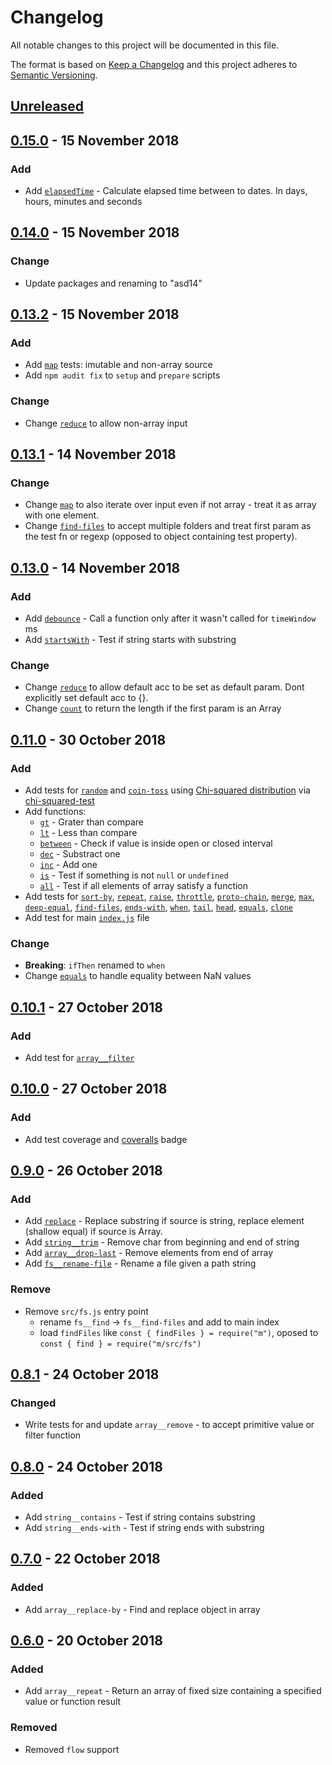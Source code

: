 <!-- markdownlint-disable no-duplicate-header -->

# Changelog

All notable changes to this project will be documented in this file.

The format is based on [Keep a Changelog](http://keepachangelog.com/en/1.0.0/)
and this project adheres to [Semantic Versioning](http://semver.org/spec/v2.0.0.html).

## [Unreleased]

## [0.15.0] - 15 November 2018

### Add

- Add [`elapsedTime`](/src/elapsed-time/elapsed-time) - Calculate elapsed time between to dates. In days, hours, minutes and seconds

## [0.14.0] - 15 November 2018

### Change

- Update packages and renaming to "asd14"

## [0.13.2] - 15 November 2018

### Add

- Add [`map`](/src/map/map.test.js) tests: imutable and non-array source
- Add `npm audit fix` to `setup` and `prepare` scripts

### Change

- Change [`reduce`](/src/reduce/reduce.js) to allow non-array input

## [0.13.1] - 14 November 2018

### Change

- Change [`map`](/src/map/map.js) to also iterate over input even if not array - treat it as array with one element.
- Change [`find-files`](/src/find-files/find-files.js) to accept multiple folders and treat first param as the test fn or regexp (opposed to object containing test property).

## [0.13.0] - 14 November 2018

### Add

- Add [`debounce`](/src/debounce/debounce.js) - Call a function only after it wasn't called for `timeWindow` ms
- Add [`startsWith`](/src/starts-with/starts-with.js) - Test if string starts with substring

### Change

- Change [`reduce`](/src/reduce/reduce.js) to allow default acc to be set as default param. Dont explicitly set default acc to {}.
- Change [`count`](/src/count/count.js) to return the length if the first param is an Array

## [0.11.0] - 30 October 2018

### Add

- Add tests for [`random`](/src/random/random) and [`coin-toss`](/src/coin-toss/coin-toss) using [Chi-squared distribution](https://en.wikipedia.org/wiki/Chi-squared_distribution) via [chi-squared-test](https://www.npmjs.com/package/chi-squared-test)
- Add functions:
  - [`gt`](/src/gt/gt.js) - Grater than compare
  - [`lt`](/src/lt/lt.js) - Less than compare
  - [`between`](/src/between/between) - Check if value is inside open or closed interval
  - [`dec`](/src/dec/dec.js) - Substract one
  - [`inc`](/src/inc/inc.js) - Add one
  - [`is`](/src/is/is.js) - Test if something is not `null` or `undefined`
  - [`all`](/src/all/all.js) - Test if all elements of array satisfy a function
- Add tests for [`sort-by`](/src/sort-by/sort-by.js), [`repeat`](/src/repeat/repeat.js), [`raise`](/src/raise/raise.js), [`throttle`](/src/throttle/throttle.js), [`proto-chain`](/src/proto-chain/proto-chain.js), [`merge`](/src/merge/merge.js), [`max`](/src/max/max.js), [`deep-equal`](/src/deep-equal/deep-equal.js), [`find-files`](/src/find-files/find-files.js), [`ends-with`](/src/ends-with/ends-with.js), [`when`](/src/when/when.js), [`tail`](/src/tail/tail.js), [`head`](/src/head/head.js), [`equals`](/src/core__equals/equals.js), [`clone`](/src/core__clone/clone.js)
- Add test for main [`index.js`](/src/index.js) file

### Change

- **Breaking**: `ifThen` renamed to `when`
- Change [`equals`](/src/core__equals/equals.js) to handle equality between NaN values

## [0.10.1] - 27 October 2018

### Add

- Add test for [`array__filter`](/src/array__filter/filter.js)

## [0.10.0] - 27 October 2018

### Add

- Add test coverage and [coveralls](https://coveralls.io/github/asd14/m) badge

## [0.9.0] - 26 October 2018

### Add

- Add [`replace`](/src/replace/replace.js) - Replace substring if source is string, replace element (shallow equal) if source is Array.
- Add [`string__trim`](/src/string__trim/trim.js) - Remove char from beginning and end of string
- Add [`array__drop-last`](/src/array__drop-last/drop-last.js) - Remove elements from end of array
- Add [`fs__rename-file`](/src/fs__rename-file/rename-file.js) - Rename a file given a path string

### Remove

- Remove `src/fs.js` entry point
  - rename `fs__find` -> `fs__find-files` and add to main index
  - load `findFiles` like `const { findFiles } = require("m")`, oposed to `const { find } = require("m/src/fs")`

## [0.8.1] - 24 October 2018

### Changed

- Write tests for and update `array__remove` - to accept primitive value or filter function

## [0.8.0] - 24 October 2018

### Added

- Add `string__contains` - Test if string contains substring
- Add `string__ends-with` - Test if string ends with substring

## [0.7.0] - 22 October 2018

### Added

- Add `array__replace-by` - Find and replace object in array

## [0.6.0] - 20 October 2018

### Added

- Add `array__repeat` - Return an array of fixed size containing a specified 
  value or function result

### Removed

- Removed `flow` support

[Unreleased]: https://github.com/asd14/m/compare/v0.15.0...HEAD

[0.15.0]: https://github.com/asd14/m/compare/v0.14.0...v0.15.0
[0.14.0]: https://github.com/asd14/m/compare/v0.13.2...v0.14.0
[0.13.2]: https://github.com/asd14/m/compare/v0.13.1...v0.13.2
[0.13.1]: https://github.com/asd14/m/compare/v0.13.0...v0.13.1
[0.13.0]: https://github.com/asd14/m/compare/v0.11.0...v0.13.0
[0.11.0]: https://github.com/asd14/m/compare/v0.10.1...v0.11.0
[0.10.1]: https://github.com/asd14/m/compare/v0.10.0...v0.10.1
[0.10.0]: https://github.com/asd14/m/compare/v0.9.0...v0.10.0
[0.9.0]: https://github.com/asd14/m/compare/v0.8.1...v0.9.0
[0.8.1]: https://github.com/asd14/m/compare/v0.8.0...v0.8.1
[0.8.0]: https://github.com/asd14/m/compare/v0.7.0...v0.8.0
[0.7.0]: https://github.com/asd14/m/compare/v0.6.0...v0.7.0
[0.6.0]: https://github.com/asd14/m/compare/v0.5.1...v0.6.0
